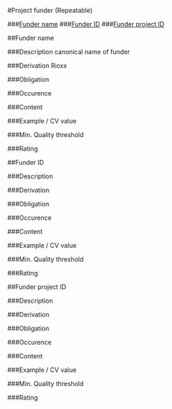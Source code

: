 #Project funder (Repeatable)



###[Funder name](#funder-name-1)
###[Funder ID](#funder-id-1)
###[Funder project ID](#funder-project-id-1)

##Funder name

###Description
canonical name of funder
 
###Derivation
Rioxx

###Obligation	
 
###Occurence	
 
###Content 
 
###Example / CV value
 
###Min. Quality threshold	
 	
###Rating


##Funder ID

###Description
 
###Derivation
 
###Obligation	
 
###Occurence	
 
###Content 
 
###Example / CV value
 
###Min. Quality threshold	
 	
###Rating


##Funder project ID

###Description
 
###Derivation
 
###Obligation	
 
###Occurence	
 
###Content 
 
###Example / CV value
 
###Min. Quality threshold	
 	
###Rating
